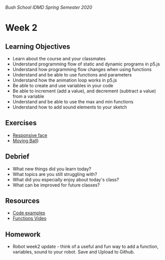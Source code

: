 _Bush School IDMD Spring Semester 2020_

# Week 2

## Learning Objectives
* Learn about the course and your classmates
* Understand programming flow of static and dynamic programs in p5.js
* Understand how programming flow changes when using functions
* Understand and be able to use functions and parameters
* Understand how the animation loop works in p5.js
* Be able to create and use variables in your code
* Be able to increment (add a value), and decrement (subtract a value) from a variable
* Understand and be able to use the max and min functions
* Understand how to add sound elements to your sketch

## Exercises
* [Responsive face](exercises/face.md)
* [Moving Ball](exercises/ball.md))

## Debrief
* What new things did you learn today?
* What topics are you still struggling with?
* What did you especially enjoy about today's class?
* What can be improved for future classes?

## Resources
* [Code examples](code)
* [Functions Video](https://youtu.be/PbUObX7JVlw)

## Homework
* Robot week2 update - think of a useful and fun way to add a function, variables, sound to your robot. Save and Upload to Github.